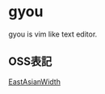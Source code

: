 # gyou

gyou is vim like text editor.

## OSS表記

[EastAsianWidth](https://github.com/nuitsjp/EastAsianWidthDotNet)
